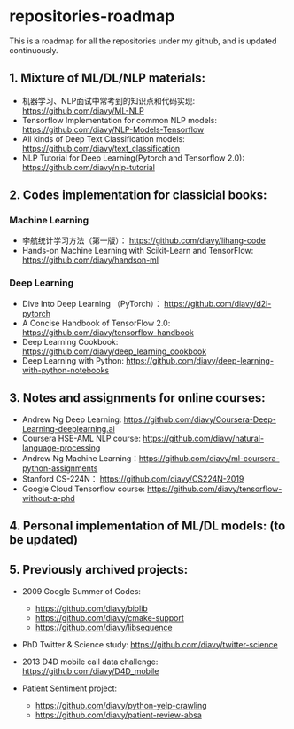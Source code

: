# repositories-roadmap
This is a roadmap for all the repositories under my github, and is updated continuously.

## 1. Mixture of ML/DL/NLP materials:

- 机器学习、NLP面试中常考到的知识点和代码实现: https://github.com/diavy/ML-NLP
- Tensorflow Implementation for common NLP models: https://github.com/diavy/NLP-Models-Tensorflow
- All kinds of Deep Text Classification models: https://github.com/diavy/text_classification
- NLP Tutorial for Deep Learning(Pytorch and Tensorflow 2.0): https://github.com/diavy/nlp-tutorial

## 2. Codes implementation for classicial books:

### Machine Learning

- 李航统计学习方法（第一版）： https://github.com/diavy/lihang-code
- Hands-on Machine Learning with Scikit-Learn and TensorFlow: https://github.com/diavy/handson-ml

### Deep Learning

- Dive Into Deep Learning （PyTorch）： https://github.com/diavy/d2l-pytorch
- A Concise Handbook of TensorFlow 2.0:  https://github.com/diavy/tensorflow-handbook
- Deep Learning Cookbook: https://github.com/diavy/deep_learning_cookbook
- Deep Learning with Python: https://github.com/diavy/deep-learning-with-python-notebooks


## 3. Notes and assignments for online courses:

- Andrew Ng Deep Learning: https://github.com/diavy/Coursera-Deep-Learning-deeplearning.ai
- Coursera HSE-AML NLP course: https://github.com/diavy/natural-language-processing
- Andrew Ng Machine Learning：https://github.com/diavy/ml-coursera-python-assignments 
- Stanford CS-224N： https://github.com/diavy/CS224N-2019
- Google Cloud Tensorflow course: https://github.com/diavy/tensorflow-without-a-phd


## 4. Personal implementation of ML/DL models: (to be updated)


## 5. Previously archived projects:

- 2009 Google Summer of Codes: 
   - https://github.com/diavy/biolib 
   - https://github.com/diavy/cmake-support 
   - https://github.com/diavy/libsequence

- PhD Twitter & Science study:
https://github.com/diavy/twitter-science

- 2013 D4D mobile call data challenge:
https://github.com/diavy/D4D_mobile

- Patient Sentiment project:
   - https://github.com/diavy/python-yelp-crawling
   - https://github.com/diavy/patient-review-absa
                             




